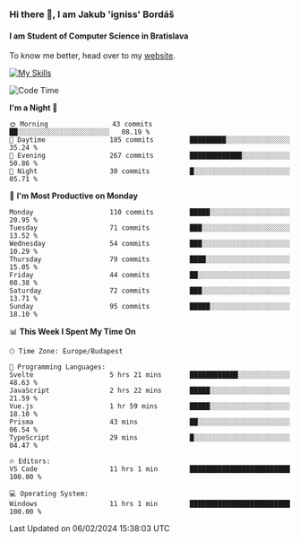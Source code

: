 ### Hi there 👋, I am Jakub 'igniss' Bordáš

#### I am Student of Computer Science in Bratislava
To know me better, head over to my [website](https://bordas.sk).

[![My Skills](https://skillicons.dev/icons?i=js,html,css,figma,svelte,java,kotlin,python,postgresql,typescript,nest,nodejs)](https://bordas.sk)


<!--START_SECTION:waka-->
![Code Time](http://img.shields.io/badge/Code%20Time-1%2C399%20hrs%205%20mins-blue)

**I'm a Night 🦉** 

```text
🌞 Morning                43 commits          ██░░░░░░░░░░░░░░░░░░░░░░░   08.19 % 
🌆 Daytime                185 commits         █████████░░░░░░░░░░░░░░░░   35.24 % 
🌃 Evening                267 commits         █████████████░░░░░░░░░░░░   50.86 % 
🌙 Night                  30 commits          █░░░░░░░░░░░░░░░░░░░░░░░░   05.71 % 
```
📅 **I'm Most Productive on Monday** 

```text
Monday                   110 commits         █████░░░░░░░░░░░░░░░░░░░░   20.95 % 
Tuesday                  71 commits          ███░░░░░░░░░░░░░░░░░░░░░░   13.52 % 
Wednesday                54 commits          ███░░░░░░░░░░░░░░░░░░░░░░   10.29 % 
Thursday                 79 commits          ████░░░░░░░░░░░░░░░░░░░░░   15.05 % 
Friday                   44 commits          ██░░░░░░░░░░░░░░░░░░░░░░░   08.38 % 
Saturday                 72 commits          ███░░░░░░░░░░░░░░░░░░░░░░   13.71 % 
Sunday                   95 commits          █████░░░░░░░░░░░░░░░░░░░░   18.10 % 
```


📊 **This Week I Spent My Time On** 

```text
🕑︎ Time Zone: Europe/Budapest

💬 Programming Languages: 
Svelte                   5 hrs 21 mins       ████████████░░░░░░░░░░░░░   48.63 % 
JavaScript               2 hrs 22 mins       █████░░░░░░░░░░░░░░░░░░░░   21.59 % 
Vue.js                   1 hr 59 mins        █████░░░░░░░░░░░░░░░░░░░░   18.10 % 
Prisma                   43 mins             ██░░░░░░░░░░░░░░░░░░░░░░░   06.54 % 
TypeScript               29 mins             █░░░░░░░░░░░░░░░░░░░░░░░░   04.47 % 

🔥 Editors: 
VS Code                  11 hrs 1 min        █████████████████████████   100.00 % 

💻 Operating System: 
Windows                  11 hrs 1 min        █████████████████████████   100.00 % 
```


 Last Updated on 06/02/2024 15:38:03 UTC
<!--END_SECTION:waka-->

